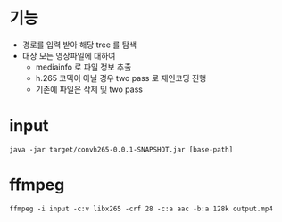 # 기능
- 경로를 입력 받아 해당 tree 를 탐색
- 대상 모든 영상파일에 대하여
    + mediainfo 로 파일 정보 추출
    + h.265 코덱이 아닐 경우 two pass 로 재인코딩 진행
    + 기존에 파일은 삭제 및 two pass

# input
```
java -jar target/convh265-0.0.1-SNAPSHOT.jar [base-path]
```

# ffmpeg
```
ffmpeg -i input -c:v libx265 -crf 28 -c:a aac -b:a 128k output.mp4
```
